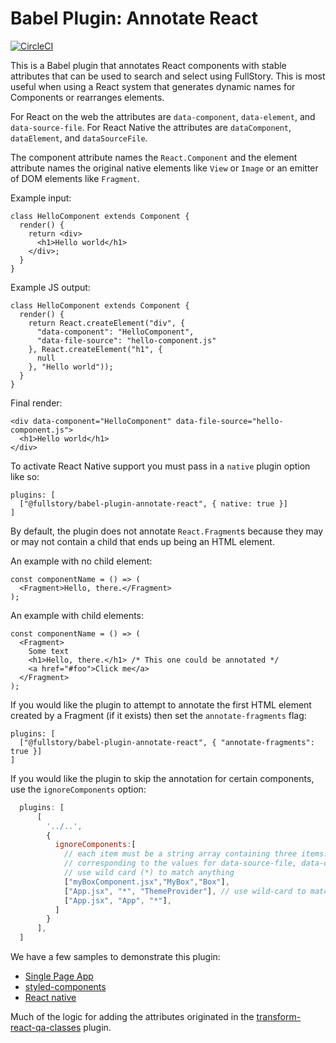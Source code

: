 # Babel Plugin: Annotate React
[![CircleCI](https://circleci.com/gh/fullstorydev/fullstory-babel-plugin-annotate-react.svg?style=svg)](https://circleci.com/gh/fullstorydev/fullstory-babel-plugin-annotate-react)

This is a Babel plugin that annotates React components with stable attributes that can be used to search and select using FullStory. This is most useful when using a React system that generates dynamic names for Components or rearranges elements.

For React on the web the attributes are `data-component`, `data-element`, and `data-source-file`. For React Native the attributes are `dataComponent`, `dataElement`, and `dataSourceFile`.

The component attribute names the `React.Component` and the element attribute names the original native elements like `View` or `Image` or an emitter of DOM elements like `Fragment`.

Example input:

    class HelloComponent extends Component {
      render() {
        return <div>
          <h1>Hello world</h1>
        </div>;
      }
    }

Example JS output:

    class HelloComponent extends Component {
      render() {
        return React.createElement("div", {
          "data-component": "HelloComponent",
          "data-file-source": "hello-component.js"
        }, React.createElement("h1", {
          null
        }, "Hello world"));
      }
    }

Final render:

    <div data-component="HelloComponent" data-file-source="hello-component.js">
      <h1>Hello world</h1>
    </div>

To activate React Native support you must pass in a `native` plugin option like so:

    plugins: [
      ["@fullstory/babel-plugin-annotate-react", { native: true }]
    ]


By default, the plugin does not annotate `React.Fragment`s because they may or may not contain a child that ends up being an HTML element.

An example with no child element:

    const componentName = () => (
      <Fragment>Hello, there.</Fragment>
    );

An example with child elements:

    const componentName = () => (
      <Fragment>
        Some text
        <h1>Hello, there.</h1> /* This one could be annotated */
        <a href="#foo">Click me</a>
      </Fragment>
    );


If you would like the plugin to attempt to annotate the first HTML element created by a Fragment (if it exists) then set the `annotate-fragments` flag:

    plugins: [
      ["@fullstory/babel-plugin-annotate-react", { "annotate-fragments": true }]
    ]

If you would like the plugin to skip the annotation for certain components, use the `ignoreComponents` option:

```javascript
  plugins: [
      [
        '../..',
        { 
          ignoreComponents:[
            // each item must be a string array containing three items: file name, component name, element name 
            // corresponding to the values for data-source-file, data-component, data-element
            // use wild card (*) to match anything
            ["myBoxComponent.jsx","MyBox","Box"],
            ["App.jsx", "*", "ThemeProvider"], // use wild-card to match anything
            ["App.jsx", "App", "*"], 
          ]
        }
      ],
  ]
```

We have a few samples to demonstrate this plugin:

- [Single Page App](./samples/single-page-app/)
- [styled-components](./samples/styled-components/)
- [React native](./samples/react-native-app/)

Much of the logic for adding the attributes originated in the [transform-react-qa-classes](https://github.com/davesnx/babel-plugin-transform-react-qa-classes/) plugin.
